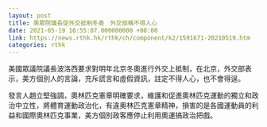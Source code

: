 ```yaml
---
layout: post
title: 美眾院議長促外交抵制冬奧　外交部稱不得人心
date: 2021-05-19 16:55:07.000000000 +08:00
link: https://news.rthk.hk/rthk/ch/component/k2/1591671-20210519.htm
categories: rthk
---
```


美國眾議院議長波洛西要求對明年北京冬奧進行外交上抵制，在北京，外交部表示，美方個別人的言論，充斥謊言和虛假資訊，註定不得人心，也不會得逞。

發言人趙立堅強調，奧林匹克憲章明確要求，維護和促進奧林匹克運動的獨立和政治中立性，將體育運動政治化，有違奧林匹克憲章精神，損害的是各國運動員的利益和國際奧林匹克事業，美方個別政客應停止利用奧運搞政治把戲。
